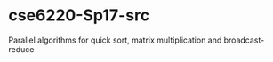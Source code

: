# cse6220-Sp17-src


Parallel algorithms for quick sort, matrix multiplication and broadcast-reduce
